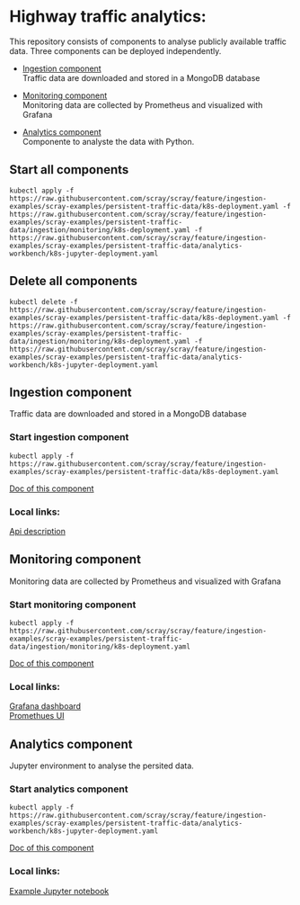 # Highway traffic analytics:

This repository consists of components to analyse publicly available traffic data.
Three components can be deployed independently.

* [Ingestion component](#ingestion-component)  
    Traffic data are downloaded and stored in a MongoDB database
  
* [Monitoring component](#monitoring-component)  
    Monitoring data are collected by Prometheus and visualized with Grafana

* [Analytics component](#analytics-component)  
    Componente to analyste the data with Python.
  
## Start all components
```
kubectl apply -f https://raw.githubusercontent.com/scray/scray/feature/ingestion-examples/scray-examples/persistent-traffic-data/k8s-deployment.yaml -f https://raw.githubusercontent.com/scray/scray/feature/ingestion-examples/scray-examples/persistent-traffic-data/ingestion/monitoring/k8s-deployment.yaml -f https://raw.githubusercontent.com/scray/scray/feature/ingestion-examples/scray-examples/persistent-traffic-data/analytics-workbench/k8s-jupyter-deployment.yaml
```
## Delete all components
```
kubectl delete -f https://raw.githubusercontent.com/scray/scray/feature/ingestion-examples/scray-examples/persistent-traffic-data/k8s-deployment.yaml -f https://raw.githubusercontent.com/scray/scray/feature/ingestion-examples/scray-examples/persistent-traffic-data/ingestion/monitoring/k8s-deployment.yaml -f https://raw.githubusercontent.com/scray/scray/feature/ingestion-examples/scray-examples/persistent-traffic-data/analytics-workbench/k8s-jupyter-deployment.yaml
```

## Ingestion component
Traffic data are downloaded and stored in a MongoDB database

### Start ingestion component
```
kubectl apply -f https://raw.githubusercontent.com/scray/scray/feature/ingestion-examples/scray-examples/persistent-traffic-data/k8s-deployment.yaml
```
[Doc of this component](ingestion/README.md)  

### Local links:  
[Api description](http://127.0.0.1:30091/scray/examples/1.0.0/swagger.json)   
 
## Monitoring component
Monitoring data are collected by Prometheus and visualized with Grafana

### Start monitoring component
```
kubectl apply -f https://raw.githubusercontent.com/scray/scray/feature/ingestion-examples/scray-examples/persistent-traffic-data/ingestion/monitoring/k8s-deployment.yaml
```
[Doc of this component](monitoring/README.md)

### Local links:  
[Grafana dashboard](http://localhost:30300/d/8ec0OC6Wz/scray-example-prometheus?orgId=1)  
[Promethues UI](http://localhost:30090)  

## Analytics component
Jupyter environment to analyse the persited data.

### Start analytics component
```
kubectl apply -f https://raw.githubusercontent.com/scray/scray/feature/ingestion-examples/scray-examples/persistent-traffic-data/analytics-workbench/k8s-jupyter-deployment.yaml
```
[Doc of this component](analytics-workbench/README.md)  

### Local links:  
[Example Jupyter notebook](http://127.0.0.1:30084/notebooks/work/Query%20NRW%20traffic%20MongoDB.ipynb)  


